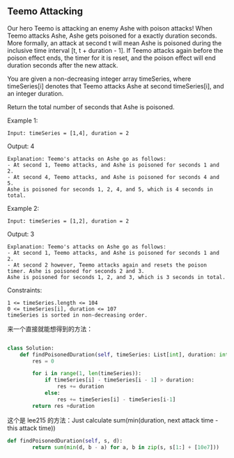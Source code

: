 ## Teemo Attacking

Our hero Teemo is attacking an enemy Ashe with poison attacks! When Teemo attacks Ashe, Ashe gets poisoned for a exactly duration seconds. More formally, an attack at second t will mean Ashe is poisoned during the inclusive time interval [t, t + duration - 1]. If Teemo attacks again before the poison effect ends, the timer for it is reset, and the poison effect will end duration seconds after the new attack.

You are given a non-decreasing integer array timeSeries, where timeSeries[i] denotes that Teemo attacks Ashe at second timeSeries[i], and an integer duration.

Return the total number of seconds that Ashe is poisoned.

Example 1:

```
Input: timeSeries = [1,4], duration = 2
```

Output: 4

```
Explanation: Teemo's attacks on Ashe go as follows:
- At second 1, Teemo attacks, and Ashe is poisoned for seconds 1 and 2.
- At second 4, Teemo attacks, and Ashe is poisoned for seconds 4 and 5.
Ashe is poisoned for seconds 1, 2, 4, and 5, which is 4 seconds in total.
```

Example 2:

```
Input: timeSeries = [1,2], duration = 2
```

Output: 3

```
Explanation: Teemo's attacks on Ashe go as follows:
- At second 1, Teemo attacks, and Ashe is poisoned for seconds 1 and 2.
- At second 2 however, Teemo attacks again and resets the poison timer. Ashe is poisoned for seconds 2 and 3.
Ashe is poisoned for seconds 1, 2, and 3, which is 3 seconds in total.
```

Constraints:

```
1 <= timeSeries.length <= 104
0 <= timeSeries[i], duration <= 107
timeSeries is sorted in non-decreasing order.
```

来一个直接就能想得到的方法：

```python

class Solution:
    def findPoisonedDuration(self, timeSeries: List[int], duration: int) -> int:
        res = 0

        for i in range(1, len(timeSeries)):
            if timeSeries[i] - timeSeries[i - 1] > duration:
                res += duration
            else:
                res += timeSeries[i] - timeSeries[i-1]
        return res +duration
```

这个是 lee215 的方法：Just calculate sum(min(duration, next attack time - this attack time))

```python
def findPoisonedDuration(self, s, d):
        return sum(min(d, b - a) for a, b in zip(s, s[1:] + [10e7]))
```
